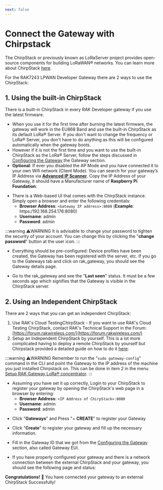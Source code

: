 ```yaml
---
next: false
---
```


# Connect the Gateway with Chirpstack

The ChirpStack or previously known as LoRaServer project provides open-source components for building LoRaWAN® networks. You can learn more about ChirpStack [here](https://www.chirpstack.io/).

For the RAK7243 LPWAN Developer Gateway there are 2 ways to use the ChirpStack:

## 1. Using the built-in ChirpStack
There is a built-in ChirpStack in every RAK Developer gateway if you use the latest firmware.

* When you use it for the first time after burning the latest firmware, the gateway will work in the EU868 Band and use the built-in ChirpStack as its default LoRa® Server. If you don't want to change the frequency or LoRa® Server, you don't have to do anything as this will be configured automatically when the gateway boots.
* However if it is not the first time and you want to use the built-in ChirpStack as the LoRa® Server, follow the steps discussed in [Configuring the Gateway](configuring-the-gateway.md) the Gateway section.
* **Optional**: If ever you disabled the AP Mode and you have connected it to your own Wifi network (Client Mode). You can search for your gateway’s IP Address via [**Advanced IP Scanner**](https://www.advanced-ip-scanner.com/). Copy the IP Address of your Gateway, it should have a Manufacturer name of **Raspberry Pi Foundation**:

<rk-img
  src="/assets/images/quick-start-guide/rak7243/8.connecting to chirpstack/advanced-ip-scanner.png"
  width="100%"
  figure-number="1"
  caption="IP address of your RAK7243 using IP Scanner"
/>

* There is a Web-based UI that comes with the ChirpStack instance. Simply open a browser and enter the following credentials:
    * **Browser Address**: `<Gateway IP address>:8080` (**Example**: https:/192.168.254.176:8080)
    * **Username**: admin
    * **Password**: admin

:::warning ⚠️WARNING
 It is advisable to change your password to tighten the security of your account. You can change this by clicking the "**change password**" button at the user icon.
:::

<rk-img
  src="/assets/images/quick-start-guide/rak7243/8.connecting to chirpstack/chirpstack-ui.png"
  width="100%"
  figure-number="2"
  caption="ChirpStack Web-based UI"
/>

* Everything should be pre-configured: Device profiles have been created, the Gateway has been registered with the server, etc. If you go to the Gateways tab and click on rak_gateway, you should see the Gateway details page.

<rk-img
  src="/assets/images/quick-start-guide/rak7243/8.connecting to chirpstack/gateways-in-chirpstack.png"
  width="100%"
  figure-number="3"
  caption="Available Gateways in Chirpstack"
/>

* Go to the rak_gateway and see the "**Last seen**" status. It must be a few seconds ago which signifies that the Gateway is visible in the ChirpStack server.

<rk-img
  src="/assets/images/quick-start-guide/rak7243/8.connecting to chirpstack/chirpstack-last-seen.png"
  width="100%"
  figure-number="4"
  caption="Last Seen Status"
/>

## 2. Using an Independent ChirpStack
There are 2 ways that you can get an independent ChirpStack:

1. Use RAK's Cloud TestingChirpStack - If you want to use RAK's Cloud Testing ChirpStack, contact RAK's Technical Support in the Forum: [https://forum.rakwireless.com/](https://forum.rakwireless.com/)
2. Setup an Independent ChirpStack by yourself.
This is a lot more complicated having to deploy a remote ChirpStack by yourself but Chirpstack provided a detailed guide on how to do it [here](https://www.chirpstack.io/guides/debian-ubuntu/):

<rk-img
  src="/assets/images/quick-start-guide/rak7243/8.connecting to chirpstack/chirpstack-guide-ubuntu.png"
  width="100%"
  figure-number="5"
  caption="Chirpstack Getting Started Guide on Ubuntu"
/>

:::warning ⚠️WARNING
 Remember to run the "`sudo gateway-config`" command in the CLI and point the Gateway to the IP address of the machine you just installed Chirpstack on. This can be done in item 2 in the menu [Setup RAK Gateway LoRa® concentrator](configuring-the-gateway.html#setup-rak-gateway-lora®-concentrator).
:::

* Assuming you have set it up correctly, Login to your ChirpStack to register your gateway by opening the ChirpStack's web page in a browser by entering:
    * **Browser Address**: `<IP Address of ChirpStack>:8080`
    * **Username**: admin
    * **Password**: admin

<rk-img
  src="/assets/images/quick-start-guide/rak7243/8.connecting to chirpstack/chirpstack-login.png"
  width="100%"
  figure-number="6"
  caption="ChirpStack Login Page"
/>

* Click "**Gateways**" and Press "+ **CREATE**" to register your Gateway

<rk-img
  src="/assets/images/quick-start-guide/rak7243/8.connecting to chirpstack/chirpstack-reg-gateway.png"
  width="100%"
  figure-number="7"
  caption="ChirpStack Registered Gateways"
/>

* Click "**Create**" to register your gateway and fill up the necessary information.

<rk-img
  src="/assets/images/quick-start-guide/rak7243/8.connecting to chirpstack/reg-own-gateway.png"
  width="100%"
  figure-number="8"
  caption="Registering your own Gateway"
/>

* Fill in the Gateway ID that we got from the [Configuring the Gateway](configuring-the-gateway.md) section, also called Gateway EUI.

* If you have properly configured your gateway and there is a network connection between the external ChirpStack and your gateway, you should see the following page and status:

<rk-img
  src="/assets/images/quick-start-guide/rak7243/8.connecting to chirpstack/chirsptack-successful-register.png"
  width="100%"
  figure-number="9"
  caption="Successfully Registered the Gateway"
/>

**Congratulations!** :tada: You have connected your gateway to an external ChirpStack Successfully!
